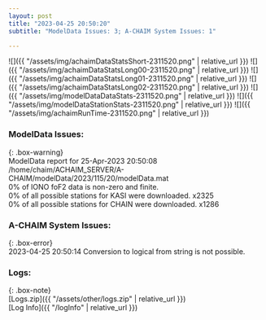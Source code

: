 ```yaml
---
layout: post
title: "2023-04-25 20:50:20"
subtitle: "ModelData Issues: 3; A-CHAIM System Issues: 1"

---
```


![]({{ "/assets/img/achaimDataStatsShort-2311520.png" | relative_url }})
![]({{ "/assets/img/achaimDataStatsLong00-2311520.png" | relative_url }})
![]({{ "/assets/img/achaimDataStatsLong01-2311520.png" | relative_url }})
![]({{ "/assets/img/achaimDataStatsLong02-2311520.png" | relative_url }})
![]({{ "/assets/img/modelDataDataStats-2311520.png" | relative_url }})
![]({{ "/assets/img/modelDataStationStats-2311520.png" | relative_url }})
![]({{ "/assets/img/achaimRunTime-2311520.png" | relative_url }})


### ModelData Issues:  
  
{: .box-warning}  
 ModelData report for 25-Apr-2023 20:50:08   
 /home/chaim/ACHAIM_SERVER/A-CHAIM/modelData/2023/115/20/modelData.mat   
 0% of IONO foF2 data is non-zero and finite.   
 0% of all possible stations for KASI were downloaded. x2325   
 0% of all possible stations for CHAIN were downloaded. x1286   
  
### A-CHAIM System Issues:  
  
{: .box-error}  
2023-04-25 20:50:14 Conversion to logical from string is not possible.  

### Logs:  
  
{: .box-note}  
[Logs.zip]({{ "/assets/other/logs.zip" | relative_url }})  
[Log Info]({{ "/logInfo" | relative_url }})  
